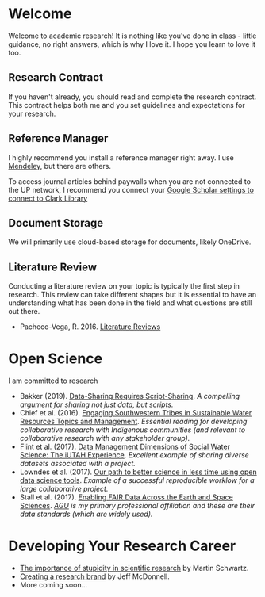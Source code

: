 # Welcome
Welcome to academic research! It is nothing like you've done in class - little guidance, no right answers, which is why I love it. I hope you learn to love it too. 

## Research Contract
If you haven't already, you should read and complete the research contract. This contract helps both me and you set guidelines and expectations for your research. 

## Reference Manager
I highly recommend you install a reference manager right away. I use [Mendeley](https://www.mendeley.com/?interaction_required=true), but there are others. 

To access journal articles behind paywalls when you are not connected to the UP network, I recommend you connect your [Google Scholar settings to connect to Clark Library](https://libguides.up.edu/remote/resources)

## Document Storage
We will primarily use cloud-based storage for documents, likely OneDrive.

## Literature Review
Conducting a literature review on your topic is typically the first step in research. This review can take different shapes but it is essential to have an understanding what has been done in the field and what questions are still out there. 
- Pacheco-Vega, R. 2016. [Literature Reviews](http://www.raulpacheco.org/resources/literature-reviews/)

# Open Science
I am committed to research 
 - Bakker (2019). [Data-Sharing Requires Script-Sharing](http://doi.org/10.1111/gwat.12852). _A compelling argument for sharing not just data, but scripts._
 - Chief et al. (2016). [Engaging Southwestern Tribes in Sustainable Water Resources Topics and Management](http://doi.org/10.3390/w8080350). _Essential reading for developing collaborative research with Indigenous communities (and relevant to collaborative research with any stakeholder group)._
 - Flint et al. (2017). [Data Management Dimensions of Social Water Science: The iUTAH Experience](http://doi.org/10.1111/1752-1688.12568). _Excellent example of sharing diverse datasets associated with a project._
 - Lowndes et al. (2017). [Our path to better science in less time using open data science tools](http://doi.org/10.1038/s41559-017-0160). _Example of a successful reproducible worklow for a large collaborative project._
 - Stall et al. (2017). [Enabling FAIR Data Across the Earth and Space Sciences](http://doi.org/10.1029/2017EO088425). _[AGU](http://agu.org/) is my primary professional affiliation and these are their data standards (which are widely used)._
 
# Developing Your Research Career
 - [The importance of stupidity in scientific research](http://jcs.biologists.org/content/121/11/1771) by Martin Schwartz.
 - [Creating a research brand](https://science.sciencemag.org/content/349/6249/758) by Jeff McDonnell.
 - More coming soon...
